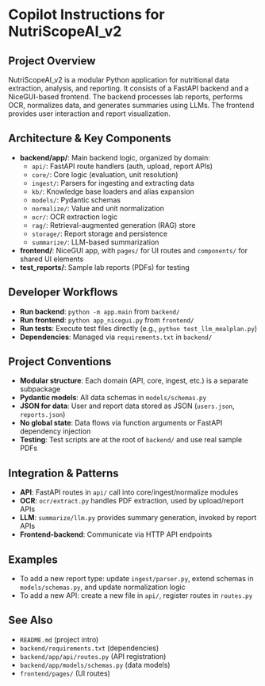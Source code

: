 # Copilot Instructions for NutriScopeAI_v2

## Project Overview
NutriScopeAI_v2 is a modular Python application for nutritional data extraction, analysis, and reporting. It consists of a FastAPI backend and a NiceGUI-based frontend. The backend processes lab reports, performs OCR, normalizes data, and generates summaries using LLMs. The frontend provides user interaction and report visualization.

## Architecture & Key Components
- **backend/app/**: Main backend logic, organized by domain:
  - `api/`: FastAPI route handlers (auth, upload, report APIs)
  - `core/`: Core logic (evaluation, unit resolution)
  - `ingest/`: Parsers for ingesting and extracting data
  - `kb/`: Knowledge base loaders and alias expansion
  - `models/`: Pydantic schemas
  - `normalize/`: Value and unit normalization
  - `ocr/`: OCR extraction logic
  - `rag/`: Retrieval-augmented generation (RAG) store
  - `storage/`: Report storage and persistence
  - `summarize/`: LLM-based summarization
- **frontend/**: NiceGUI app, with `pages/` for UI routes and `components/` for shared UI elements
- **test_reports/**: Sample lab reports (PDFs) for testing

## Developer Workflows
- **Run backend**: `python -m app.main` from `backend/`
- **Run frontend**: `python app_nicegui.py` from `frontend/`
- **Run tests**: Execute test files directly (e.g., `python test_llm_mealplan.py`)
- **Dependencies**: Managed via `requirements.txt` in `backend/`

## Project Conventions
- **Modular structure**: Each domain (API, core, ingest, etc.) is a separate subpackage
- **Pydantic models**: All data schemas in `models/schemas.py`
- **JSON for data**: User and report data stored as JSON (`users.json`, `reports.json`)
- **No global state**: Data flows via function arguments or FastAPI dependency injection
- **Testing**: Test scripts are at the root of `backend/` and use real sample PDFs

## Integration & Patterns
- **API**: FastAPI routes in `api/` call into core/ingest/normalize modules
- **OCR**: `ocr/extract.py` handles PDF extraction, used by upload/report APIs
- **LLM**: `summarize/llm.py` provides summary generation, invoked by report APIs
- **Frontend-backend**: Communicate via HTTP API endpoints

## Examples
- To add a new report type: update `ingest/parser.py`, extend schemas in `models/schemas.py`, and update normalization logic
- To add a new API: create a new file in `api/`, register routes in `routes.py`

## See Also
- `README.md` (project intro)
- `backend/requirements.txt` (dependencies)
- `backend/app/api/routes.py` (API registration)
- `backend/app/models/schemas.py` (data models)
- `frontend/pages/` (UI routes)
